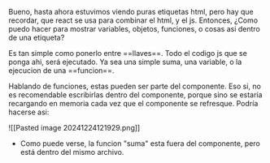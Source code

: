 Bueno, hasta ahora estuvimos viendo puras etiquetas html, pero hay que recordar, que react se usa para combinar el html, y el js. Entonces, ¿Como puedo hacer para mostrar variables, objetos, funciones, o cosas asi dentro de una etiqueta?

Es tan simple como ponerlo entre ==llaves==. Todo el codigo js que se ponga ahi, será ejecutado. Ya sea una simple suma, una variable, o la ejecucion de una ==funcion==. 

Hablando de funciones, estas pueden ser parte del componente. Eso si, no es recomendable escribirlas dentro del componente, porque sino se estaría recargando en memoria cada vez que el componente se refresque. Podría hacerse asi:

![[Pasted image 20241224121929.png]]

- Como puede verse, la funcion "suma" esta fuera del componente, pero está dentro del mismo archivo.
